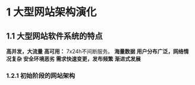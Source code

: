 # 1 大型网站架构演化
## 1.1 大型网站软件系统的特点
**高并发，大流量**
**高可用：** 7x24h不间断服务。
**海量数据**
**用户分布广泛，网络情况复杂**
**安全环境恶劣**
**需求快速变更，发布频繁**
**渐进式发展**

### 1.2.1 初始阶段的网站架构
